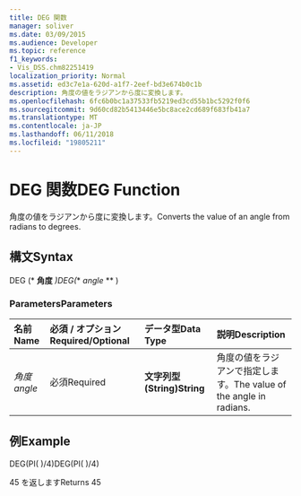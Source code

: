```yaml
---
title: DEG 関数
manager: soliver
ms.date: 03/09/2015
ms.audience: Developer
ms.topic: reference
f1_keywords:
- Vis_DSS.chm82251419
localization_priority: Normal
ms.assetid: ed3c7e1a-620d-a1f7-2eef-bd3e674b0c1b
description: 角度の値をラジアンから度に変換します。
ms.openlocfilehash: 6fc6b0bc1a37533fb5219ed3cd55b1bc5292f0f6
ms.sourcegitcommit: 9d60cd82b5413446e5bc8ace2cd689f683fb41a7
ms.translationtype: MT
ms.contentlocale: ja-JP
ms.lasthandoff: 06/11/2018
ms.locfileid: "19805211"
---
```

# <a name="deg-function"></a><span data-ttu-id="42e76-103">DEG 関数</span><span class="sxs-lookup"><span data-stu-id="42e76-103">DEG Function</span></span>

<span data-ttu-id="42e76-104">角度の値をラジアンから度に変換します。</span><span class="sxs-lookup"><span data-stu-id="42e76-104">Converts the value of an angle from radians to degrees.</span></span>
  
## <a name="syntax"></a><span data-ttu-id="42e76-105">構文</span><span class="sxs-lookup"><span data-stu-id="42e76-105">Syntax</span></span>

<span data-ttu-id="42e76-106">DEG (* **角度** *)</span><span class="sxs-lookup"><span data-stu-id="42e76-106">DEG(** *angle* ** )</span></span> 
  
### <a name="parameters"></a><span data-ttu-id="42e76-107">Parameters</span><span class="sxs-lookup"><span data-stu-id="42e76-107">Parameters</span></span>

|<span data-ttu-id="42e76-108">**名前**</span><span class="sxs-lookup"><span data-stu-id="42e76-108">**Name**</span></span>|<span data-ttu-id="42e76-109">**必須 / オプション**</span><span class="sxs-lookup"><span data-stu-id="42e76-109">**Required/Optional**</span></span>|<span data-ttu-id="42e76-110">**データ型**</span><span class="sxs-lookup"><span data-stu-id="42e76-110">**Data Type**</span></span>|<span data-ttu-id="42e76-111">**説明**</span><span class="sxs-lookup"><span data-stu-id="42e76-111">**Description**</span></span>|
|:-----|:-----|:-----|:-----|
| <span data-ttu-id="42e76-112">_角度_</span><span class="sxs-lookup"><span data-stu-id="42e76-112">_angle_</span></span> <br/> |<span data-ttu-id="42e76-113">必須</span><span class="sxs-lookup"><span data-stu-id="42e76-113">Required</span></span>  <br/> |<span data-ttu-id="42e76-114">**文字列型 (String)**</span><span class="sxs-lookup"><span data-stu-id="42e76-114">**String**</span></span> <br/> |<span data-ttu-id="42e76-115">角度の値をラジアンで指定します。</span><span class="sxs-lookup"><span data-stu-id="42e76-115">The value of the angle in radians.</span></span>  <br/> |
   
## <a name="example"></a><span data-ttu-id="42e76-116">例</span><span class="sxs-lookup"><span data-stu-id="42e76-116">Example</span></span>

<span data-ttu-id="42e76-117">DEG(PI( )/4)</span><span class="sxs-lookup"><span data-stu-id="42e76-117">DEG(PI( )/4)</span></span> 
  
<span data-ttu-id="42e76-118">45 を返します</span><span class="sxs-lookup"><span data-stu-id="42e76-118">Returns 45</span></span> 
  

